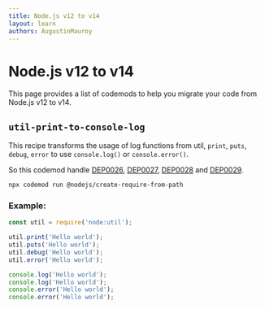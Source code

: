 ```yaml
---
title: Node.js v12 to v14
layout: learn
authors: AugustinMauroy
---
```


# Node.js v12 to v14

This page provides a list of codemods to help you migrate your code from Node.js v12 to v14.

## `util-print-to-console-log`

This recipe transforms the usage of log functions from util, `print`, `puts`, `debug`, `error` to use `console.log()` or `console.error()`.

So this codemod handle [DEP0026](https://nodejs.org/api/deprecations.html#DEP0026), [DEP0027](https://nodejs.org/api/deprecations.html#DEP0027), [DEP0028](https://nodejs.org/api/deprecations.html#DEP0028) and [DEP0029](https://nodejs.org/api/deprecations.html#DEP0029).

```bash
npx codemod run @nodejs/create-require-from-path
```

### Example:

```js displayName="Before"
const util = require('node:util');

util.print('Hello world');
util.puts('Hello world');
util.debug('Hello world');
util.error('Hello world');
```

```js displayName="After"
console.log('Hello world');
console.log('Hello world');
console.error('Hello world');
console.error('Hello world');
```
